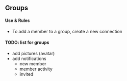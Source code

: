 ## Groups

#### Use & Rules
- To add a member to a group, create a new connection

#### TODO: list for groups
- add pictures (avatar)
- add notifications
  + new member
  + member activity
  + invited